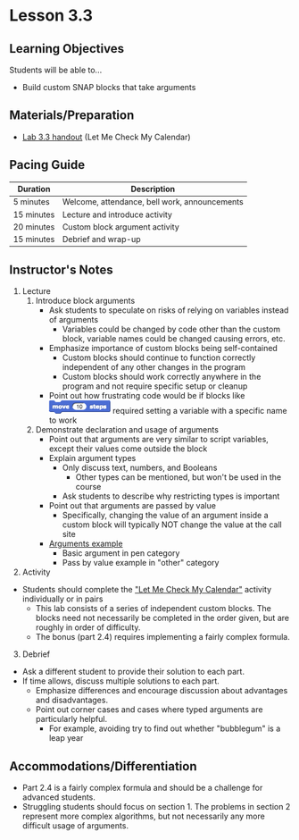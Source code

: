 <!--- REVISED -->
# Lesson 3.3

## Learning Objectives

Students will be able to...

* Build custom SNAP blocks that take arguments

## Materials/Preparation

* [Lab 3.3 handout](lab_33.md) (Let Me Check My Calendar)

## Pacing Guide

| Duration | Description |
| -- | -- |
| 5 minutes | Welcome, attendance, bell work, announcements |
| 15 minutes | Lecture and introduce activity |
| 20 minutes | Custom block argument activity |
| 15 minutes | Debrief and wrap-up |

## Instructor's Notes

1. Lecture
    1. Introduce block arguments
        * Ask students to speculate on risks of relying on variables instead of arguments
            * Variables could be changed by code other than the custom block, variable names could be changed causing errors, etc. 
        * Emphasize importance of custom blocks being self-contained
            * Custom blocks should continue to function correctly independent of any other changes in the program
            * Custom blocks should work correctly anywhere in the program and not require specific setup or cleanup
        * Point out how frustrating code would be if blocks like ![](move.png) required setting a variable with a specific name to work
    2. Demonstrate declaration and usage of arguments
        * Point out that arguments are very similar to script variables, except their values come outside the block 
        * Explain argument types
            * Only discuss text, numbers, and Booleans
                * Other types can be mentioned, but won't be used in the course
            * Ask students to describe why restricting types is important
        * Point out that arguments are passed by value
            * Specifically, changing the value of an argument inside a custom block will typically NOT change the value at the call site
        * [Arguments example](http://snap.berkeley.edu/snapsource/snap.html#present:Username=brettwo&ProjectName=Lesson%203.3)
            * Basic argument in pen category
            * Pass by value example in "other" category
2. Activity
  * Students should complete the ["Let Me Check My Calendar"](lab_33.md) activity individually or in pairs
    * This lab consists of a series of independent custom blocks.  The blocks need not necessarily be completed in the order given, but are roughly in order of difficulty.
    * The bonus (part 2.4) requires implementing a fairly complex formula.
3. Debrief
  * Ask a different student to provide their solution to each part.  
  * If time allows, discuss multiple solutions to each part.
    * Emphasize differences and encourage discussion about advantages and disadvantages.
    * Point out corner cases and cases where typed arguments are particularly helpful.
        * For example, avoiding try to find out whether "bubblegum" is a leap year

## Accommodations/Differentiation
* Part 2.4 is a fairly complex formula and should be a challenge for advanced students.
* Struggling students should focus on section 1. The problems in section 2 represent more complex algorithms, but not necessarily any more difficult usage of arguments.

